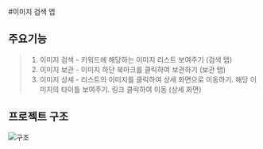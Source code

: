 #이미지 검색 앱
## 주요기능
>   1. 이미지 검색 - 키워드에 해당하는 이미지 리스트 보여주기 (검색 탭)
>   2. 이미지 보관 - 이미지 하단 북마크를 클릭하여 보관하기 (보관 탭)
>   3. 이미지 상세 - 리스트의 이미지를 클릭하여 상세 화면으로 이동하기.
                    해당 이미지의 타이틀 보여주기. 링크 클릭하여 이동 (상세 화면)
## 프로젝트 구조
![구조](https://github.com/hyunju92/SearchImgPr/app/src/main/res/drawable/project_structure.png)
